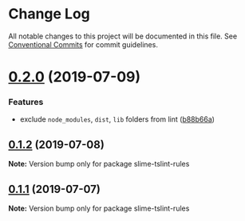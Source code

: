 # Change Log

All notable changes to this project will be documented in this file.
See [Conventional Commits](https://conventionalcommits.org) for commit guidelines.

# [0.2.0](https://github.com/project-slime/js-common-libs/compare/v0.1.4...v0.2.0) (2019-07-09)


### Features

* exclude `node_modules`, `dist`, `lib` folders from lint ([b88b66a](https://github.com/project-slime/js-common-libs/commit/b88b66a))





## [0.1.2](https://github.com/project-slime/js-common-libs/compare/v0.1.1...v0.1.2) (2019-07-08)

**Note:** Version bump only for package slime-tslint-rules





## [0.1.1](https://github.com/project-slime/js-common-libs/compare/v0.1.0...v0.1.1) (2019-07-07)

**Note:** Version bump only for package slime-tslint-rules
